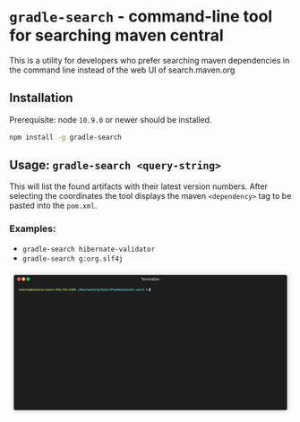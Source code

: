 # `gradle-search` - command-line tool for searching maven central

This is a utility for developers who prefer searching maven dependencies in the command line instead of the web UI of
search.maven.org




## Installation 

Prerequisite: node `10.9.0` or newer should be installed.

```bash
npm install -g gradle-search
```

## Usage: `gradle-search <query-string>`

This will list the found artifacts with their latest version numbers. After selecting the coordinates the tool displays
the maven `<dependency>` tag to be pasted into the `pom.xml`.


### Examples:

 * `gradle-search hibernate-validator`
 * `gradle-search g:org.slf4j`
 


![Searching Maven repository](https://github.com/reflexdemon/gradle-search/raw/master/output.gif "Searching maven and viewgin by gradle dependency")